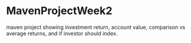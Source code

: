 # MavenProjectWeek2
 maven project showing investment return, account value, comparison vs average returns, and if investor should index.
